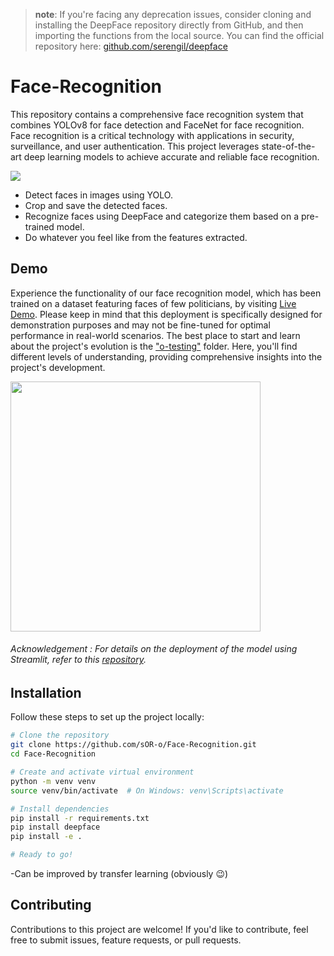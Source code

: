 > **note**: If you're facing any deprecation issues, consider cloning and installing the DeepFace repository directly from GitHub, and then importing the functions from the local source. You can find the official repository here: [github.com/serengil/deepface](https://github.com/serengil/deepface)

# Face-Recognition
This repository contains a comprehensive face recognition system that combines YOLOv8 for face detection and FaceNet for face recognition. Face recognition is a critical technology with applications in security, surveillance, and user authentication. This project leverages state-of-the-art deep learning models to achieve accurate and reliable face recognition.

<img src="./assets/asset01.png"></img>

- Detect faces in images using YOLO.
- Crop and save the detected faces.
- Recognize faces using DeepFace and categorize them based on a pre-trained model.
- Do whatever you feel like from the features extracted.

## Demo
Experience the functionality of our face recognition model, which has been trained on a dataset featuring faces of few politicians, by visiting [Live Demo](https://face-recognition-ml.streamlit.app/). Please keep in mind that this deployment is specifically designed for demonstration purposes and may not be fine-tuned for optimal performance in real-world scenarios. The best place to start and learn about the project's evolution is the ["o-testing"](https://github.com/sOR-o/Face-Recognition/tree/main/o-testing) folder. Here, you'll find different levels of understanding, providing comprehensive insights into the project's development.




[<img src="./assets/asset01.png" height=400 weidth=600></img>](https://github.com/sOR-o/Face-Recognition/assets/69918938/dd4034c0-2828-4bde-92e4-294854c9e477)

###### Acknowledgement : For details on the deployment of the model using Streamlit, refer to this [repository](https://github.com/NikhilKalloli/Face-Recognition).

  ## Installation
Follow these steps to set up the project locally:

```bash
# Clone the repository
git clone https://github.com/sOR-o/Face-Recognition.git
cd Face-Recognition

# Create and activate virtual environment
python -m venv venv
source venv/bin/activate  # On Windows: venv\Scripts\activate

# Install dependencies
pip install -r requirements.txt
pip install deepface
pip install -e .

# Ready to go!
```

-Can be improved by transfer learning (obviously 😉)

## Contributing
Contributions to this project are welcome! If you'd like to contribute, feel free to submit issues, feature requests, or pull requests.
  
